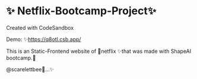 # ✨ Netflix-Bootcamp-Project✨
Created with CodeSandbox


Demo: ✨https://q8otl.csb.app/

This is an Static-Frontend website 
of 🔐netflix ✨that was 
made with ShapeAI bootcamp.🔐


@scarelettbee🔐...✨


